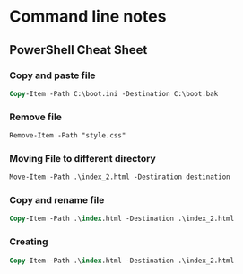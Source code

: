 # Command line notes
## PowerShell Cheat Sheet

### Copy and paste file
```ps
Copy-Item -Path C:\boot.ini -Destination C:\boot.bak
```
### Remove file 
```ps
Remove-Item -Path "style.css"
```
### Moving File to different directory
```ps
Move-Item -Path .\index_2.html -Destination destination
```
### Copy and rename file
```ps
Copy-Item -Path .\index.html -Destination .\index_2.html
```
### Creating
```ps
Copy-Item -Path .\index.html -Destination .\index_2.html
```